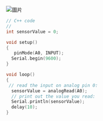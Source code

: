 ![圖片](https://user-images.githubusercontent.com/16370565/132969375-1234ad83-b535-4454-8956-88c1e87d9edc.png)

````C
// C++ code
//
int sensorValue = 0;

void setup()
{
   pinMode(A0, INPUT);
  Serial.begin(9600);
}

void loop()
{
 // read the input on analog pin 0:
  sensorValue = analogRead(A0);
  // print out the value you read:
  Serial.println(sensorValue);
  delay(10); 
}
````
